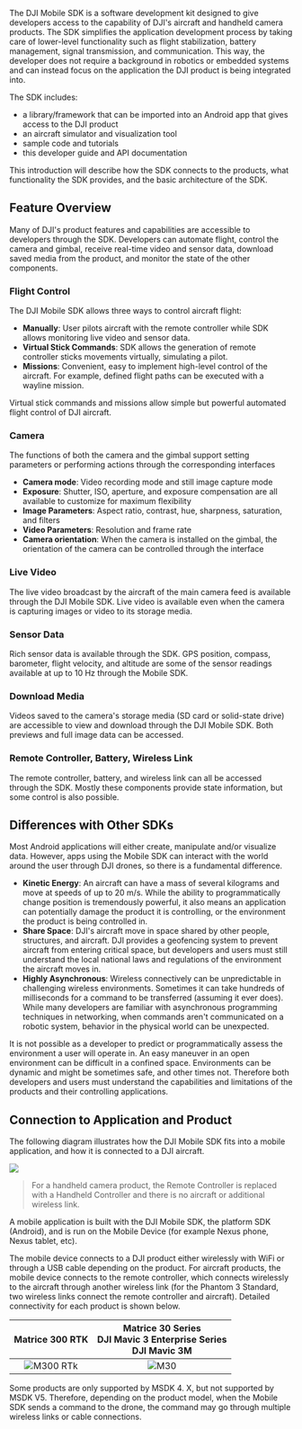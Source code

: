The DJI Mobile SDK is a software development kit designed to give developers access to the capability of DJI's aircraft and handheld camera products. The SDK simplifies the application development process by taking care of lower-level functionality such as flight stabilization, battery management, signal transmission, and communication. This way, the developer does not require a background in robotics or embedded systems and can instead focus on the application the DJI product is being integrated into.

The SDK includes:

* a library/framework that can be imported into an Android app that gives access to the DJI product
* an aircraft simulator and visualization tool
* sample code and tutorials
* this developer guide and API documentation

This introduction will describe how the SDK connects to the products, what functionality the SDK provides, and the basic architecture of the SDK.

## Feature Overview

Many of DJI's product features and capabilities are accessible to developers through the SDK. Developers can automate flight, control the camera and gimbal, receive real-time video and sensor data, download saved media from the product, and monitor the state of the other components.

### Flight Control

The DJI Mobile SDK allows three ways to control aircraft flight:

* **Manually**: User pilots aircraft with the remote controller while SDK allows monitoring live video and sensor data. 
* **Virtual Stick Commands**: SDK allows the generation of remote controller sticks movements virtually, simulating a pilot.
* **Missions**: Convenient, easy to implement high-level control of the aircraft. For example, defined flight paths can be executed with a wayline mission.

Virtual stick commands and missions allow simple but powerful automated flight control of DJI aircraft. 

### Camera

The functions of both the camera and the gimbal support setting parameters or performing actions through the corresponding interfaces

* **Camera mode**: Video recording mode and still image capture mode
* **Exposure**: Shutter, ISO, aperture, and exposure compensation are all available to customize for maximum flexibility
* **Image Parameters**: Aspect ratio, contrast, hue, sharpness, saturation, and filters
* **Video Parameters**: Resolution and frame rate
* **Camera orientation**: When the camera is installed on the gimbal, the orientation of the camera can be controlled through the interface

### Live Video

The live video broadcast by the aircraft of the main camera feed is available through the DJI Mobile SDK. Live video is available even when the camera is capturing images or video to its storage media.


### Sensor Data

Rich sensor data is available through the SDK. GPS position, compass, barometer, flight velocity, and altitude are some of the sensor readings available at up to 10 Hz through the Mobile SDK. 

### Download Media

Videos saved to the camera's storage media (SD card or solid-state drive) are accessible to view and download through the DJI Mobile SDK. Both previews and full image data can be accessed.

### Remote Controller, Battery, Wireless Link

The remote controller, battery, and wireless link can all be accessed through the SDK. Mostly these components provide state information, but some control is also possible.

## Differences with Other SDKs

Most Android applications will either create, manipulate and/or visualize data. However, apps using the Mobile SDK can interact with the world around the user through DJI drones, so there is a fundamental difference.

* **Kinetic Energy**: An aircraft can have a mass of several kilograms and move at speeds of up to 20 m/s. While the ability to programmatically change position is tremendously powerful, it also means an application can potentially damage the product it is controlling, or the environment the product is being controlled in.
* **Share Space**: DJI's aircraft move in space shared by other people, structures, and aircraft. DJI provides a geofencing system to prevent aircraft from entering critical space, but developers and users must still understand the local national laws and regulations of the environment the aircraft moves in.
* **Highly Asynchronous**:  Wireless connectively can be unpredictable in challenging wireless environments. Sometimes it can take hundreds of milliseconds for a command to be transferred (assuming it ever does). While many developers are familiar with asynchronous programming techniques in networking, when commands aren't communicated on a robotic system, behavior in the physical world can be unexpected.

It is not possible as a developer to predict or programmatically assess the environment a user will operate in. An easy maneuver in an open environment can be difficult in a confined space. Environments can be dynamic and might be sometimes safe, and other times not. Therefore both developers and users must understand the capabilities and limitations of the products and their controlling applications.

## Connection to Application and Product

The following diagram illustrates how the DJI Mobile SDK fits into a mobile application, and how it is connected to a DJI aircraft. 

 <html><img src="https://terra-1-g.djicdn.com/84f990b0bbd145e6a3930de0c55d3b2b/admin/doc/41026e9c-c357-4e41-8847-dddf4af89904.png"></html>

>
>For a handheld camera product, the Remote Controller is replaced with a Handheld Controller and there is no aircraft or additional wireless link.
>

A mobile application is built with the DJI Mobile SDK, the platform SDK (Android), and is run on the Mobile Device (for example Nexus phone, Nexus tablet, etc).

The mobile device connects to a DJI product either wirelessly with WiFi or through a USB cable depending on the product. For aircraft products, the mobile device connects to the remote controller, which connects wirelessly to the aircraft through another wireless link (for the Phantom 3 Standard, two wireless links connect the remote controller and aircraft). Detailed connectivity for each product is shown below.

|Matrice 300 RTK|Matrice 30 Series<br/>DJI Mavic 3 Enterprise Series<br/>DJI Mavic 3M|
|:--:|:--:|
|![M300 RTk](https://terra-1-g.djicdn.com/71a7d383e71a4fb8887a310eb746b47f/msdk/Documentation/M300%20RTK%E8%BF%9E%E6%8E%A5.png)|![M30](https://terra-1-g.djicdn.com/71a7d383e71a4fb8887a310eb746b47f/msdk/Documentation/M30%20%E8%BF%9E%E6%8E%A5.png)|

Some products are only supported by MSDK 4. X, but not supported by MSDK V5. Therefore, depending on the product model, when the Mobile SDK sends a command to the drone, the command may go through multiple wireless links or cable connections.
